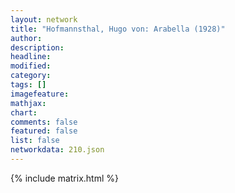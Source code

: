 ```yaml
---
layout: network
title: "Hofmannsthal, Hugo von: Arabella (1928)"
author:
description:
headline:
modified:
category:
tags: []
imagefeature: 
mathjax: 
chart: 
comments: false
featured: false
list: false
networkdata: 210.json
---
```

{% include matrix.html %}

